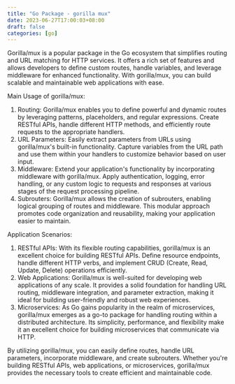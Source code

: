 ```yaml
---
title: "Go Package - gorilla mux"
date: 2023-06-27T17:00:03+08:00
draft: false
categories: [go]
---
```


Gorilla/mux is a popular package in the Go ecosystem that simplifies routing and URL matching for HTTP services. It offers a rich set of features and allows developers to define custom routes, handle variables, and leverage middleware for enhanced functionality. With gorilla/mux, you can build scalable and maintainable web applications with ease.

Main Usage of gorilla/mux:

1. Routing: Gorilla/mux enables you to define powerful and dynamic routes by leveraging patterns, placeholders, and regular expressions. Create RESTful APIs, handle different HTTP methods, and efficiently route requests to the appropriate handlers.
2. URL Parameters: Easily extract parameters from URLs using gorilla/mux's built-in functionality. Capture variables from the URL path and use them within your handlers to customize behavior based on user input.
3. Middleware: Extend your application's functionality by incorporating middleware with gorilla/mux. Apply authentication, logging, error handling, or any custom logic to requests and responses at various stages of the request processing pipeline.
4. Subrouters: Gorilla/mux allows the creation of subrouters, enabling logical grouping of routes and middleware. This modular approach promotes code organization and reusability, making your application easier to maintain.

Application Scenarios:

1. RESTful APIs: With its flexible routing capabilities, gorilla/mux is an excellent choice for building RESTful APIs. Define resource endpoints, handle different HTTP verbs, and implement CRUD (Create, Read, Update, Delete) operations efficiently.
2. Web Applications: Gorilla/mux is well-suited for developing web applications of any scale. It provides a solid foundation for handling URL routing, middleware integration, and parameter extraction, making it ideal for building user-friendly and robust web experiences.
3. Microservices: As Go gains popularity in the realm of microservices, gorilla/mux emerges as a go-to package for handling routing within a distributed architecture. Its simplicity, performance, and flexibility make it an excellent choice for building microservices that communicate via HTTP.

By utilizing gorilla/mux, you can easily define routes, handle URL parameters, incorporate middleware, and create subrouters. Whether you're building RESTful APIs, web applications, or microservices, gorilla/mux provides the necessary tools to create efficient and maintainable code.
